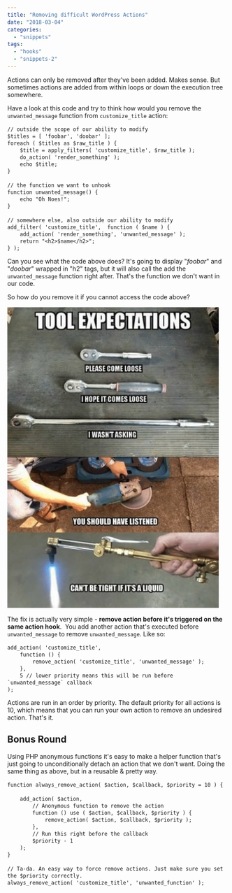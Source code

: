 ```yaml
---
title: "Removing difficult WordPress Actions"
date: "2018-03-04"
categories: 
  - "snippets"
tags: 
  - "hooks"
  - "snippets-2"
---
```


Actions can only be removed after they've been added. Makes sense. But sometimes actions are added from within loops or down the execution tree somewhere.  

Have a look at this code and try to think how would you remove the `unwanted_message` function from `customize_title` action:

```
// outside the scope of our ability to modify
$titles = [ 'foobar', 'doobar' ];
foreach ( $titles as $raw_title ) {
	$title = apply_filters( 'customize_title', $raw_title );
	do_action( 'render_something' );
	echo $title;
}

// the function we want to unhook
function unwanted_message() {
	echo "Oh Noes!";
}

// somewhere else, also outside our ability to modify
add_filter( 'customize_title',  function ( $name ) {
	add_action( 'render_something', 'unwanted_message' );
	return "<h2>$name</h2>";
} );
```

Can you see what the code above does? It's going to display "_foobar_" and "_doobar_" wrapped in "h2" tags, but it will also call the add the `unwanted_message` function right after. That's the function we don't want in our code.

So how do you remove it if you cannot access the code above?

![](images/image.jpg)

The fix is actually very simple - **remove action before it's triggered on the same action hook**.  You add another action that's executed before `unwanted_message` to remove `unwanted_message`. Like so:

```
add_action( 'customize_title',
	function () {
		remove_action( 'customize_title', 'unwanted_message' );
	},
	5 // lower priority means this will be run before `unwanted_message` callback
);
```

Actions are run in an order by priority. The default priority for all actions is 10, which means that you can run your own action to remove an undesired action. That's it.

## Bonus Round

Using PHP anonymous functions it's easy to make a helper function that's just going to unconditionally detach an action that we don't want. Doing the same thing as above, but in a reusable & pretty way.

```
function always_remove_action( $action, $callback, $priority = 10 ) {

	add_action( $action,
		// Anonymous function to remove the action
		function () use ( $action, $callback, $priority ) {
			remove_action( $action, $callback, $priority );
		},
		// Run this right before the callback
		$priority - 1
	);
}

// Ta-da. An easy way to force remove actions. Just make sure you set the $priority correctly.
always_remove_action( 'customize_title', 'unwanted_function' );
```
